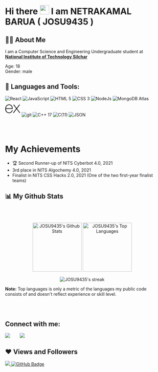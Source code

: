 # Hi there <img src="https://raw.githubusercontent.com/MartinHeinz/MartinHeinz/master/wave.gif" width="30px"> I am NETRAKAMAL BARUA ( JOSU9435 )

## 🙋‍♂️ About Me

I am a Computer Science and Engineering Undergraduate student at <b>[National Institute of Technology Silchar](http://www.nits.ac.in)</b>

Age: 18 <br>
Gender: male<br>

## 🚀 Languages and Tools:<br>

<p align="left"> 
    <img Title="React" src="https://img.icons8.com/color/48/000000/react-native.png"/>
    <img Title="JavaScript" src="https://img.icons8.com/color/48/000000/javascript.png"/> 
    <img Title="HTML 5" src="https://img.icons8.com/color/48/000000/html-5.png"/> </a> 
    <img Title="CSS 3" src="https://img.icons8.com/color/48/000000/css3.png"/> </a> 
    <img Title="NodeJs" src="https://img.icons8.com/color/48/000000/nodejs.png"/> 
    <img Title="MongoDB Atlas" src="https://img.icons8.com/color/48/000000/mongodb.png"/>
    <svg Title="express" width="50" height="50" viewBox="0 0 128 128">
<path d="M126.67 98.44c-4.56 1.16-7.38.05-9.91-3.75-5.68-8.51-11.95-16.63-18-24.9-.78-1.07-1.59-2.12-2.6-3.45C89 76 81.85 85.2 75.14 94.77c-2.4 3.42-4.92 4.91-9.4 3.7l26.92-36.13L67.6 29.71c4.31-.84 7.29-.41 9.93 3.45 5.83 8.52 12.26 16.63 18.67 25.21 6.45-8.55 12.8-16.67 18.8-25.11 2.41-3.42 5-4.72 9.33-3.46-3.28 4.35-6.49 8.63-9.72 12.88-4.36 5.73-8.64 11.53-13.16 17.14-1.61 2-1.35 3.3.09 5.19C109.9 76 118.16 87.1 126.67 98.44zM1.33 61.74c.72-3.61 1.2-7.29 2.2-10.83 6-21.43 30.6-30.34 47.5-17.06C60.93 41.64 63.39 52.62 62.9 65H7.1c-.84 22.21 15.15 35.62 35.53 28.78 7.15-2.4 11.36-8 13.47-15 1.07-3.51 2.84-4.06 6.14-3.06-1.69 8.76-5.52 16.08-13.52 20.66-12 6.86-29.13 4.64-38.14-4.89C5.26 85.89 3 78.92 2 71.39c-.15-1.2-.46-2.38-.7-3.57q.03-3.04.03-6.08zm5.87-1.49h50.43c-.33-16.06-10.33-27.47-24-27.57-15-.12-25.78 11.02-26.43 27.57z"></path>
</svg>
    <img Title="git" src="https://img.icons8.com/color/48/000000/git.png"/>
    <img Title="C++ 17" src="https://img.icons8.com/color/48/000000/c-plus-plus-logo.png"/>
    <img Title="C(11)"src="https://img.icons8.com/color/48/000000/c-programming.png"/>
    <img Title="JSON"src="https://img.icons8.com/color/48/000000/json--v1.png"/>
</p>

<br><br>

# My Achievements

- 🏆 Second Runner-up of NITS Cyberbot 4.0, 2021
- 3rd place in NITS Algochemy 4.0, 2021
- Finalist in NITS CSS Hacks 2.0, 2021 (One of the two first-year finalist teams)

## 📊 My Github Stats

  <br/>
  <br/>
  <p align="center">
    <span><img height="160" alt="JOSU9435's Github Stats" src="https://github-readme-stats.vercel.app/api?username=JOSU9435&show_icons=true&count_private=true&theme=react&hide_border=true&bg_color=0D1117" /><span/>
    <span><img height="160" alt="JOSU9435's Top Languages" src="https://github-readme-stats.vercel.app/api/top-langs/?username=JOSU9435&langs_count=8&count_private=true&layout=compact&theme=react&hide_border=true&bg_color=0D1117" /><span/>
  <p/>
      
<p align="center">
        <img title="🔥 Get streak stats for your profile at git.io/streak-stats" alt="JOSU9435's streak" src="https://github-readme-streak-stats.herokuapp.com/?user=JOSU9435&theme=black-ice&hide_border=true&stroke=0000&background=060A0CD0"/>
</p>

<b>Note:</b> Top languages is only a metric of the languages my public code consists of and doesn't reflect experience or skill level.

<br/>
<br/>

## Connect with me:

<div align="">
  <a title="Gmail" href="https://mail.google.com/mail/u/0/?view=cm&fs=1&to=kamalnetra702@gmail.com&tf=1" target="_blank"><img src="https://img.icons8.com/color/48/000000/gmail-new.png"/></a>&emsp;&emsp;
  <a title="Facebook" href="https://www.facebook.com/netrakamal.barua/" target="_blank"><img src="https://img.icons8.com/color/48/000000/facebook.png"/></a>
</div>
 
## ❤ Views and Followers
<a href="https://github.com/Meghna-DAS/github-profile-views-counter">
    <img src="https://komarev.com/ghpvc/?username=JOSU9435">
</a>
<a href="https://github.com/JOSU9435?tab=followers"><img src="https://img.shields.io/github/followers/JOSU9435?label=Followers&style=social" alt="GitHub Badge"></a>
